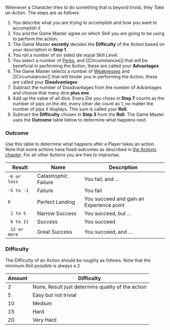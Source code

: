 Whenever a Character tries to do something that is beyond trivial, they _Take an Action_. The steps are as follows:

1. You describe what you are trying to accomplish and how you want to accomplish it
2. You and the Game Master agree on which Skill you are going to be using to perform the action.
3. The Game Master **secretly** decides the **Difficulty** of the Action based on your description in **Step 1**.
4. You roll a number of six sided die equal Skill Level.
5. You select a number of [Perks](10%20Perks), and [[Circumstances]] that will be beneficial in performing the Action, these are called your **Advantages**
6. The Game Master selects a number of [Weaknesses](20%20Weakness) and [[Circumstances]] that will hinder you in performing the Action, these are called your **Disadvantages**
7. Subtract the number of Disadvantages from the number of Advantages and choose that many dice **plus one**.
8. Add up the value of all dice. Every Die you chose in **Step 7** counts as the number of pips on the die, every other die count as 1, no matter the number of pips it displays. This sum is called your **Roll**.
9. Subtract the **Difficulty** chosen in **Step 3** from the **Roll**. The Game Master uses the **Outcome** table below to determine what happens next.

### Outcome
Use this table to determine what happens after a Player takes an action. Note that some actions have fixed outcomes as described in [the Actions chapter](30%20Actions/index).
For all other Actions you are free to improvise.

| Result        | Name                 | Description                              |
| ------------- | -------------------- | ---------------------------------------- |
| `-6 or less`  | Catastrophic Failure | You fail, and ...                        |
| `-5 to -1 `   | Failure              | You fail                                 |
| `0`           | Perfect Landing      | You succeed and gain an Experience point |
| `  1 to 5 `   | Narrow Success       | You succeed, but ...                     |
| ` 6 to 11`    | Success              | You succeed                              |
| ` 12 or more` | Great Success        | You succeed, and ...                     |
### Difficulty
The Difficulty of an Action should be roughly as follows. Note that the minimum Roll possible is always a 2

| Amount | Difficulty                                        |
| ------ | ------------------------------------------------- |
| 2      | None, Result just determins quality of the action |
| 5      | Easy but not trivial                              |
| 10     | Medium                                            |
| 15     | Hard                                              |
| 20     | Very Hard                                         |

